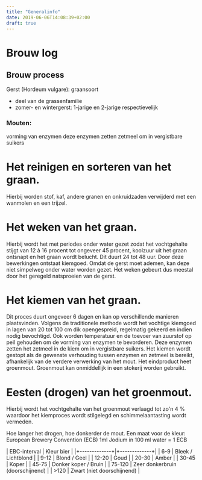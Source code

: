 ```yaml
---
title: "Generalinfo"
date: 2019-06-06T14:08:39+02:00
draft: true
---
```


# Brouw log


## Brouw process

Gerst (Hordeum vulgare): graansoort
*  deel van de grassenfamilie
*  zomer- en wintergerst: 1-jarige en 2-jarige respectievelijk

### Mouten:
vorming van enzymen
deze enzymen zetten zetmeel om in vergistbare suikers

#  Het reinigen en sorteren van het graan. 
Hierbij worden stof, kaf, andere granen en onkruidzaden verwijderd met een wanmolen en een trijzel.
#  Het weken van het graan. 
Hierbij wordt het met periodes onder water gezet zodat het vochtgehalte stijgt van 12 à 16 procent tot ongeveer 45 procent, koolzuur uit het graan ontsnapt en het graan wordt belucht. Dit duurt 24 tot 48 uur. Door deze bewerkingen ontstaat kiemgoed. Omdat de gerst moet ademen, kan deze niet simpelweg onder water worden gezet. Het weken gebeurt dus meestal door het geregeld natsproeien van de gerst.
# Het kiemen van het graan. 
Dit proces duurt ongeveer 6 dagen en kan op verschillende manieren plaatsvinden. Volgens de traditionele methode wordt het vochtige kiemgoed in lagen van 20 tot 100 cm dik opengespreid, regelmatig gekeerd en indien nodig bevochtigd. Ook worden temperatuur en de toevoer van zuurstof op peil gehouden om de vorming van enzymen te bevorderen. Deze enzymen zetten het zetmeel in de kiem om in vergistbare suikers. Het kiemen wordt gestopt als de gewenste verhouding tussen enzymen en zetmeel is bereikt, afhankelijk van de verdere verwerking van het mout. Het eindproduct heet groenmout. Groenmout kan onmiddellijk in een stokerij worden gebruikt.
# Eesten (drogen) van het groenmout. 
Hierbij wordt het vochtgehalte van het groenmout verlaagd tot zo'n 4 % waardoor het kiemproces wordt stilgelegd en schimmelaantasting wordt vermeden.

Hoe langer het drogen, hoe donkerder de mout.
Een maat voor de kleur: European Brewery Convention (ECB)
1ml Jodium in 100 ml water = 1 ECB 

| EBC-interval | Kleur bier |
|+-------------+|+-------------+|
| 6-9 | Bleek / Lichtblond |
| 9-12  | Blond / Geel |
| 12-20 | Goud |
| 20-30 | Amber |
| 30-45 | Koper |
| 45-75 | Donker koper / Bruin |
| 75-120  | Zeer donkerbruin (doorschijnend) |
|  >120  | Zwart (niet doorschijnend) |